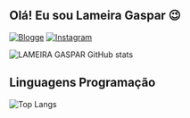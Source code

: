 ## Olá! Eu sou Lameira Gaspar 😉


[![Blogge](https://img.shields.io/badge/Blogger-FF5722?style=for-the-badge&logo=blogger&logoColor=white)](https://clima-angola.blogspot.com/)
[![Instagram](https://img.shields.io/badge/Instagram-E4405F?style=for-the-badge&logo=instagram&logoColor=white)](https://www.instagram.com/climeteo.analysis_lg?igsh=OGQ5ZDc2ODk2ZA==)


![LAMEIRA GASPAR GitHub stats](https://github-readme-stats.vercel.app/api?username=AMLG22&show_icons=true&theme=dracula)

## Linguagens Programação

![Top Langs](https://github-readme-stats.vercel.app/api/top-langs/?username=AMLG22&hide_progress=true)

